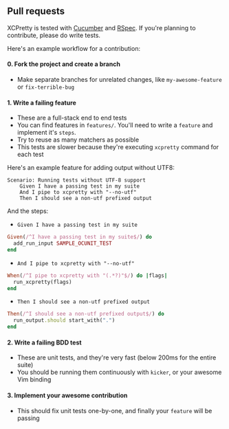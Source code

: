 ## Pull requests

XCPretty is tested with [Cucumber](http://cukes.info) and [RSpec](http://rspec.info).
If you're planning to contribute, please do write tests.

Here's an example workflow for a contribution:

#### 0. Fork the project and create a branch

- Make separate branches for unrelated changes, like `my-awesome-feature` or `fix-terrible-bug`

#### 1. Write a failing feature

- These are a full-stack end to end tests
- You can find features in `features/`. You'll need to write a `feature` and implement it's `steps`.
- Try to reuse as many matchers as possible
- This tests are slower because they're executing `xcpretty` command for each test

Here's an example feature for adding output without UTF8:

``` gherkin
Scenario: Running tests without UTF-8 support
    Given I have a passing test in my suite
    And I pipe to xcpretty with "--no-utf"
    Then I should see a non-utf prefixed output
```

And the steps:

- `Given I have a passing test in my suite`

``` ruby
Given(/^I have a passing test in my suite$/) do
  add_run_input SAMPLE_OCUNIT_TEST
end
```

- `And I pipe to xcpretty with "--no-utf"`

``` ruby
When(/^I pipe to xcpretty with "(.*?)"$/) do |flags|
  run_xcpretty(flags)
end
```

- `Then I should see a non-utf prefixed output`

``` ruby
Then(/^I should see a non-utf prefixed output$/) do
  run_output.should start_with(".")
end
```


#### 2. Write a failing BDD test

- These are unit tests, and they're very fast (below 200ms for the entire suite)
- You should be running them continuously with `kicker`, or your awesome Vim binding


#### 3. Implement your awesome contribution

- This should fix unit tests one-by-one, and finally your `feature` will be passing

